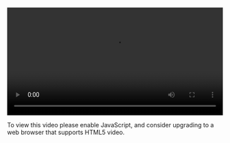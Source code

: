 <video controls="" style="width: 100%; display: block;"><source src="http://o86bpj665.bkt.clouddn.com/nodejs-lego/6-2-more.mp4" type="video/mp4"><p>To view this video please enable JavaScript, and consider upgrading to a web browser that supports HTML5 video.</p></video>
